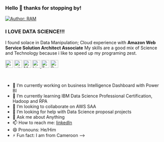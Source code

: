 ### Hello 👋 thanks for stopping by!
[![Author: RAM](https://img.shields.io/badge/I'm-KUTA-yellowgreen)](https://www.linkedin.com/in/kuta-n-celdrick-b808ba169/) 

### I LOVE DATA SCIENCE!!!
I found solace in  Data Manipulation;  Cloud experience with **Amazon Web Service Solution Architect Associate** 
My skills are a good mix of Science and Technology because i like to speed up my programing zest.

<p>
<a href="https://kuta-ndze.github.io/CTK301/kutaportfolio/kutasportfolio.html"><img alt="Eample Portfolio URL" src="https://img.shields.io/twitter/url?label=Portfolio%20URL&logo=heroku&style=social&url=https%3A%2F%2Fram" height="25"></a> 
<a href="https://github.com/kuta-ndze"><img alt="github URL" src="https://img.shields.io/twitter/url?label=kuta-ndze&logo=github&logoColor=red&style=social&url=https%3A%2F%2Fgithub.com" height="25"></a>
<a href="mailto:kutaceldrick880@gmail.com"><img alt="Mailto" src="https://img.shields.io/twitter/url?label=E-mail&logo=gmail&style=social&url=https%3A%2F%2Fram" height="25"></a>
<a href="https://www.linkedin.com/in/kuta-n-celdrick-b808ba169/"><img alt="Linkedin URL" src="https://img.shields.io/twitter/url?label=kuta-ndze&logo=Linkedin&style=social&url=https%3A%2F%2Fwww.linkedin.com%2Fin%2Fram-sah" height="25">
<a href="https://twitter.com/kutandze"><img alt="Twitter URL" src="https://img.shields.io/twitter/url?label=Find-Me&logo=twitter&style=social&url=https%3A%2F%2Ftwitter.com" height="25"></a>
<a href="https://drive.google.com/file/d/1mGM4-gIufh7ZQ4slDqHXaZesmFAAoBuK/view?usp=sharing"><img alt="Resume URL" src="https://img.shields.io/twitter/url?label=Resume.pdf&logo=r&logoColor=green&style=social&url=https%3A%2F%2Fgithub.com" height="25"></a></p><br>

- 🔭 I’m currently working on business Intelligence Dashboard with Power BI
- 🌱 I’m currently learning  IBM Data Science Professional Certification, Hadoop and RPA 
- 👯 I’m looking to collaborate on AWS SAA
- 🤔 I’m looking for help with   Data Science proposal projects
- 💬 Ask me about Anything
- 📫 How to reach me:  [linkedIn](https://www.linkedin.com/in/kuta-n-celdrick-b808ba169/)
- 😄 Pronouns: He/Him
- ⚡ Fun fact: I am from Cameroon
-->
